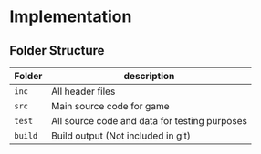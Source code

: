 # Implementation

## Folder Structure
Folder        | description
--------------| ----------------------------------------------
`inc`         | All header files
`src`         | Main source code for game
`test`        | All source code and data for testing purposes
`build`       | Build output (Not included in git)
